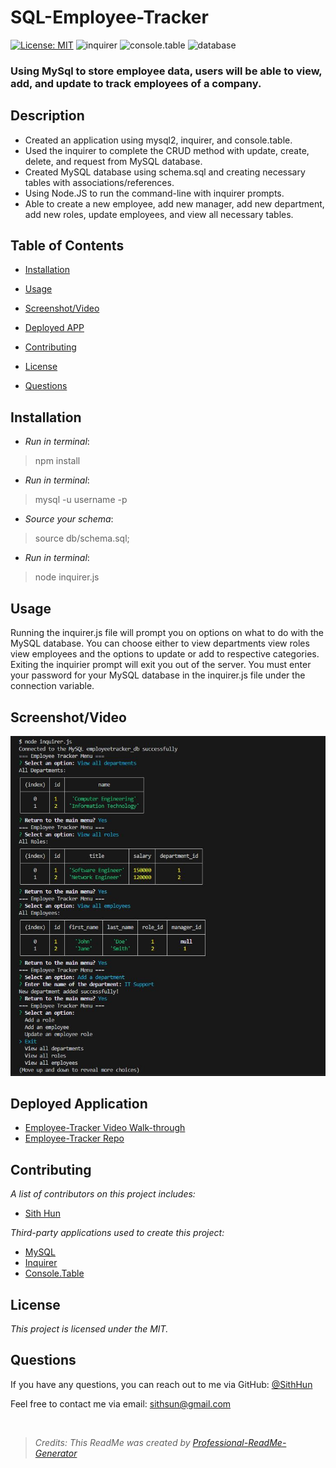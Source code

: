 # SQL-Employee-Tracker
  [![License: MIT](https://img.shields.io/badge/License-MIT-yellow.svg)](https://opensource.org/licenses/MIT) ![inquirer](https://img.shields.io/badge/packages-inquirer-purple.svg) ![console.table](https://img.shields.io/badge/packages-console.table-green.svg) ![database](https://img.shields.io/badge/database-mysql-blue.svg)

### Using MySql to store employee data, users will be able to view, add, and update to track employees of a company.

## Description
* Created an application using mysql2, inquirer, and console.table.
* Used the inquirer to complete the CRUD method with update, create, delete, and request from MySQL database.
* Created MySQL database using schema.sql and creating necessary tables with associations/references.
* Using Node.JS to run the command-line with inquirer prompts.
* Able to create a new employee, add new manager, add new department, add new roles, update employees, and view all necessary tables.

## Table of Contents
- [Installation](#installation)
- [Usage](#usage)

- [Screenshot/Video](#screenshotvideo)
- [Deployed APP](#deployed-application)
- [Contributing](#contributing)
- [License](#license)
- [Questions](#questions)

## Installation
* _Run in terminal_:
> npm install

* _Run in terminal_:
> mysql -u username -p

* _Source your schema_:
> source db/schema.sql;

* _Run in terminal_:
> node inquirer.js

## Usage
Running the inquirer.js file will prompt you on options on what to do with the MySQL database. You can choose either to view departments view roles view employees and the options to update or add to respective categories. Exiting the inquirier prompt will exit you out of the server. You must enter your password for your MySQL database in the inquirer.js file under the connection variable.


## Screenshot/Video

![IMAGE 1](./assets/front.jpg)


## Deployed Application
- [Employee-Tracker Video Walk-through](https://youtu.be/pwFY5M-SKzM)
- [Employee-Tracker Repo](https://github.com/SithHun/SQL-Employee-Tracker)

## Contributing
*A list of contributors on this project includes:*

* [Sith Hun](https://github.com/SithHun)


*Third-party applications used to create this project:*
* [MySQL](#mysql)
* [Inquirer](#inquirer)
* [Console.Table](#console.table)

## License
*This project is licensed under the MIT.*



## Questions
If you have any questions, you can reach out to me via GitHub: [@SithHun](https://github.com/SithHun)

Feel free to contact me via email: sithsun@gmail.com

<br>

> *Credits: This ReadMe was created by [Professional-ReadMe-Generator](https://github.com/SithHun/Professional-ReadMe-Generator)*
